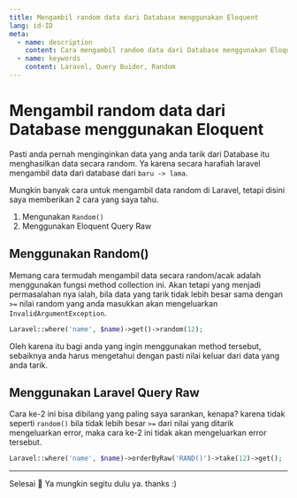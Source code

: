 ```yaml
---
title: Mengambil random data dari Database menggunakan Eloquent
lang: id-ID
meta:
  - name: description
    content: Cara mengambil random data dari Database menggunakan Eloquent
  - name: keywords
    content: Laravel, Query Buider, Random
---
```


# Mengambil random data dari Database menggunakan Eloquent

Pasti anda pernah menginginkan data yang anda tarik dari Database itu menghasilkan data secara random. Ya karena secara harafiah laravel mengambil data dari database dari `baru -> lama`.

Mungkin banyak cara untuk mengambil data random di Laravel, tetapi disini saya memberikan 2 cara yang saya tahu.

1. Mengunakan `Random()`
2. Menggunakan Eloquent Query Raw

## Menggunakan Random()
Memang cara termudah mengambil data secara random/acak adalah menggunakan fungsi method collection ini. Akan tetapi yang menjadi permasalahan nya ialah, bila data yang tarik tidak lebih besar sama dengan `>=` nilai random yang anda masukkan akan mengeluarkan `InvalidArgumentException`.


``` php
Laravel::where('name', $name)->get()->random(12);
```

Oleh karena itu bagi anda yang ingin menggunakan method tersebut, sebaiknya anda harus mengetahui dengan pasti nilai keluar dari data yang anda tarik.

## Menggunakan Laravel Query Raw

Cara ke-2 ini bisa dibilang yang paling saya sarankan, kenapa? karena tidak seperti `random()` bila tidak lebih besar `>=` dari nilai yang ditarik mengeluarkan error, maka cara ke-2 ini tidak akan mengeluarkan error tersebut.

``` php
Laravel::where('name', $name)->orderByRaw('RAND()')->take(12)->get();
```
____
Selesai :tada:  Ya mungkin segitu dulu ya. thanks :)